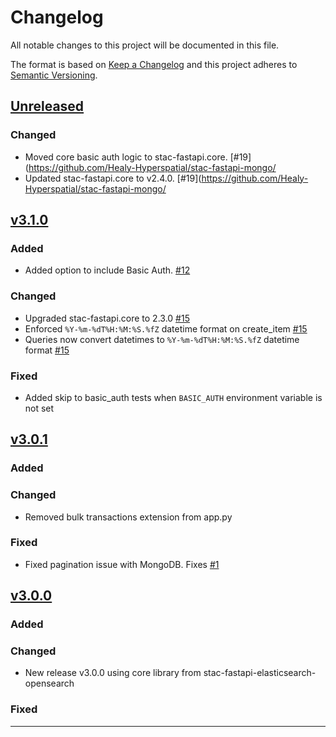 # Changelog

All notable changes to this project will be documented in this file.

The format is based on [Keep a Changelog](http://keepachangelog.com/en/1.0.0/)
and this project adheres to [Semantic Versioning](http://semver.org/spec/v2.0.0/).

## [Unreleased]

### Changed

- Moved core basic auth logic to stac-fastapi.core. [#19](https://github.com/Healy-Hyperspatial/stac-fastapi-mongo/
- Updated stac-fastapi.core to v2.4.0. [#19](https://github.com/Healy-Hyperspatial/stac-fastapi-mongo/


## [v3.1.0]

### Added

- Added option to include Basic Auth. [#12](https://github.com/Healy-Hyperspatial/stac-fastapi-mongo/issues/12)

### Changed

- Upgraded stac-fastapi.core to 2.3.0 [#15](https://github.com/Healy-Hyperspatial/stac-fastapi-mongo/issues/15)
- Enforced `%Y-%m-%dT%H:%M:%S.%fZ` datetime format on create_item [#15](https://github.com/Healy-Hyperspatial/stac-fastapi-mongo/issues/15)
- Queries now convert datetimes to `%Y-%m-%dT%H:%M:%S.%fZ` datetime format [#15](https://github.com/Healy-Hyperspatial/stac-fastapi-mongo/issues/15)

### Fixed

- Added skip to basic_auth tests when `BASIC_AUTH` environment variable is not set


## [v3.0.1]

### Added

### Changed

- Removed bulk transactions extension from app.py

### Fixed

- Fixed pagination issue with MongoDB. Fixes [#1](https://github.com/Healy-Hyperspatial/stac-fastapi-mongo/issues/1)


## [v3.0.0]

### Added

### Changed

- New release v3.0.0 using core library from stac-fastapi-elasticsearch-opensearch

### Fixed

----

[Unreleased]: <https://github.com/Healy-Hyperspatial/stac-fastapi-mongo/compare/v3.1.0...main>
[v3.1.0]: <https://github.com/Healy-Hyperspatial/stac-fastapi-mongo/compare/v3.0.1...v3.1.0>
[v3.0.1]: <https://github.com/Healy-Hyperspatial/stac-fastapi-mongo/compare/v3.0.0...v3.0.1>
[v3.0.0]: <https://github.com/Healy-Hyperspatial/stac-fastapi-mongo/tree/v3.0.0>
